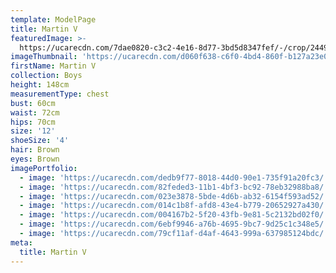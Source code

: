 ```yaml
---
template: ModelPage
title: Martin V
featuredImage: >-
  https://ucarecdn.com/7dae0820-c3c2-4e16-8d77-3bd5d8347fef/-/crop/2449x1269/0,0/-/preview/
imageThumbnail: 'https://ucarecdn.com/d060f638-c6f0-4bd4-860f-b127a23e0358/'
firstName: Martin V
collection: Boys
height: 148cm
measurementType: chest
bust: 60cm
waist: 72cm
hips: 70cm
size: '12'
shoeSize: '4'
hair: Brown
eyes: Brown
imagePortfolio:
  - image: 'https://ucarecdn.com/dedb9f77-8018-44d0-90e1-735f91a20fc3/'
  - image: 'https://ucarecdn.com/82feded3-11b1-4bf3-bc92-78eb32988ba8/'
  - image: 'https://ucarecdn.com/023e3878-5bde-4d6b-ab32-6154f593ad52/'
  - image: 'https://ucarecdn.com/014c1b8f-afd8-43e4-b779-20652927a430/'
  - image: 'https://ucarecdn.com/004167b2-5f20-43fb-9e81-5c2132bd02f0/'
  - image: 'https://ucarecdn.com/6ebf9946-a76b-4695-9bc7-9d25c1c348e5/'
  - image: 'https://ucarecdn.com/79cf11af-d4af-4643-999a-637985124bdc/'
meta:
  title: Martin V
---
```


